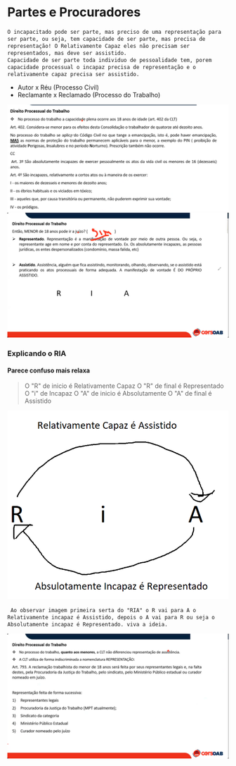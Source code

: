 # Partes e Procuradores
```
O incapacitado pode ser parte, mas preciso de uma representação para ser parte, ou seja, tem capacidade de ser parte, mas precisa de representação! O Relativamente Capaz eles não precisam ser representados, mas deve ser assistido.  
Capacidade de ser parte toda individuo de pessoalidade tem, porem capacidade processual o incapaz precisa de representação e o relativamente capaz precisa ser assistido. 
```
* Autor x Réu (Processo Civil) 
* Reclamante x Reclamado (Processo do Trabalho) 

![Leis Trabalhista](img/01.png)
![Leis Trabalhista](img/02.png)

### Explicando o RIA
#### Parece confuso mais relaxa
> O "R" de inicio é Relativamente Capaz
> O "R" de final é Representado
> O "i" de Incapaz
> O "A" de inicio é Absolutamente
> O "A" de final é Assistido


![Leis Trabalhista](img/03.png)

```
 Ao observar imagem primeira serta do "RIA" o R vai para A o Relativamente incapaz é Assistido, depois o A vai para R ou seja o Absolutamente incapaz é Representado. viva a ideia.
```
![Leis Trabalhista](img/04.png)
